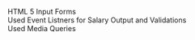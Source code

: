HTML 5 Input Forms<br>
Used Event Listners for Salary Output and Validations<br>
Used Media Queries
